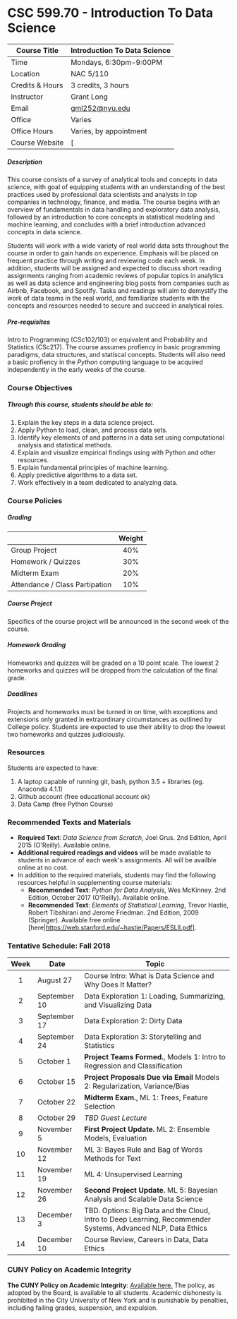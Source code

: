 # CSC 599.70 - Introduction To Data Science

| Course Title |Introduction To Data Science|
| --- | --- |
| Time | Mondays, 6:30pm-9:00PM|
| Location | NAC 5/110 |
| Credits & Hours | 3 credits, 3 hours |
| Instructor | Grant Long |
| Email | gml252@nyu.edu |
| Office | Varies |
| Office Hours | Varies, by appointment |
| Course Website | [|grantmlong.com/teaching|grantmlong.com/teaching] |

##### Description
This course consists of a survey of analytical tools and concepts in data science, with goal of equipping students with an understanding of the best practices used by professional data scientists and analysts in top companies in technology, finance, and media. The course begins with an overview of fundamentals in data handling and exploratory data analysis, followed by an introduction to core concepts in statistical modeling and machine learning, and concludes with a brief introduction advanced concepts in data science.

Students will work with a wide variety of real world data sets throughout the course in order to gain hands on experience. Emphasis will be placed on frequent practice through writing and reviewing code each week. In addition, students will be assigned and expected to discuss short reading assignments ranging from academic reviews of popular topics in analytics as well as data science and engineering blog posts from companies such as Airbnb, Facebook, and Spotify. Tasks and readings will aim to demystify the work of data teams in the real world, and familiarize students with the concepts and resources needed to secure and succeed in analytical roles.

##### Pre-requisites
Intro to Programming (CSc102/103) or equivalent and Probability and Statistics (CSc217). The course assumes profiency in basic programming paradigms, data structures, and statiscal concepts. Students will also need a basic profiency in the _Python_ computing language to be acquired independently in the early weeks of the course.

### Course Objectives

##### Through this course, students should be able to:
1.	Explain the key steps in a data science project.
2.	Apply Python to load, clean, and process data sets.
3.	Identify key elements of and patterns in a data set using computational analysis and statistical methods.
4.	Explain and visualize empirical findings using with Python and other resources.
5.	Explain fundamental principles of machine learning.
6.	Apply predictive algorithms to a data set.
7.	Work effectively in a team dedicated to analyzing data.

### Course Policies
##### Grading
|  | Weight |
| --- | :---: |
| Group Project | 40% |
| Homework / Quizzes | 30% |
| Midterm Exam | 20% |
| Attendance / Class Partipation | 10% |

##### Course Project
Specifics of the course project will be announced in the second week of the course.

##### Homework Grading
Homeworks and quizzes will be graded on a 10 point scale. The lowest 2 homeworks and quizzes will be dropped from the calculation of the final grade.

##### Deadlines
Projects and homeworks must be turned in on time, with exceptions and extensions only granted in extraordinary circumstances as outlined by College policy. Students are expected to use their ability to drop the lowest two homeworks and quizzes judiciously.

### Resources
Students are expected to have:
1. A laptop capable of running git, bash, python 3.5 + libraries (eg. Anaconda 4.1.1)
2. Github account (free educational account ok)
3. Data Camp (free Python Course)

### Recommended Texts and Materials
* **Required Text**: *Data Science from Scratch*, Joel Grus. 2nd Edition, April 2015 (O'Reilly). Available online.
* **Additional required readings and videos** will be made available to students in advance of each week's assignments. All will be availble online at no cost.
* In addition to the required materials, students may find the following resources helpful in supplementing course materials:
   * **Recommended Text**: *Python for Data Analysis*, Wes McKinney. 2nd Edition, October 2017 (O'Reilly). Available online.
   * **Recommended Text**: *Elements of Statistical Learning*, Trevor Hastie, Robert Tibshirani and Jerome Friedman. 2nd Edition, 2009 (Springer). Available free online [here|https://web.stanford.edu/~hastie/Papers/ESLII.pdf].

### Tentative Schedule: Fall 2018
| Week | Date | Topic |
| :---: | --- | --- |
| 1 | August 27 | Course Intro: What is Data Science and Why Does It Matter? |
| 2 | September 10 | Data Exploration 1: Loading,  Summarizing, and Visualizing Data |
| 3 | September 17 | Data Exploration 2: Dirty Data |
| 4 | September 24 | Data Exploration 3: Storytelling and Statistics |
| 5 | October 1 | **Project Teams Formed.**, Models 1: Intro to Regression and Classification |
| 6 | October 15 | **Project Proposals Due via Email** Models 2: Regularization, Variance/Bias |
| 7 | October 22 | **Midterm Exam.**, ML 1: Trees, Feature Selection |
| 8 | October 29 | _TBD Guest Lecture_ |
| 9 | November 5 | **First Project Update.** ML 2: Ensemble Models, Evaluation |
| 10 | November 12 | ML 3: Bayes Rule and Bag of Words Methods for Text |
| 11 | November 19 | ML 4: Unsupervised Learning |
| 12 | November 26 | **Second Project Update.** ML 5: Bayesian Analysis and Scalable Data Science |
| 13 | December 3 | TBD. Options: Big Data and the Cloud, Intro to Deep Learning, Recommender Systems, Advanced NLP, Data Ethics |
| 14 | December 10 | Course Review, Careers in Data, Data Ethics ||

### CUNY Policy on Academic Integrity
**The CUNY Policy on Academic Integrity**: [Available here.](http://web.cuny.edu/academics/info-central/policies/academic-integrity.pdf) The policy, as adopted by the Board, is available to all students. Academic dishonesty is prohibited in the City University of New York and is punishable by penalties, including failing grades, suspension, and expulsion.
